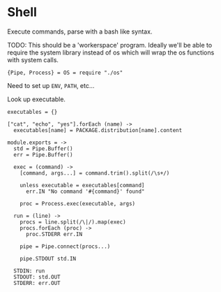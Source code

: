Shell
=====

Execute commands, parse with a bash like syntax.

TODO: This should be a 'workerspace' program. Ideally we'll be able to require
the system library instead of os which will wrap the os functions with system 
calls.

    {Pipe, Process} = OS = require "./os"

Need to set up `ENV`, `PATH`, etc...

Look up executable.

    executables = {}

    ["cat", "echo", "yes"].forEach (name) ->
      executables[name] = PACKAGE.distribution[name].content

    module.exports = ->
      std = Pipe.Buffer()
      err = Pipe.Buffer()

      exec = (command) ->
        [command, args...] = command.trim().split(/\s+/)

        unless executable = executables[command]
          err.IN "No command '#{command}' found"

        proc = Process.exec(executable, args)

      run = (line) ->
        procs = line.split(/\|/).map(exec)
        procs.forEach (proc) ->
          proc.STDERR err.IN

        pipe = Pipe.connect(procs...)

        pipe.STDOUT std.IN

      STDIN: run
      STDOUT: std.OUT
      STDERR: err.OUT
